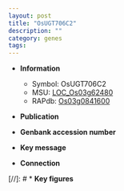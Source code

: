 ```yaml
---
layout: post
title: "OsUGT706C2"
description: ""
category: genes
tags: 
---
```


* **Information**  
    + Symbol: OsUGT706C2  
    + MSU: [LOC_Os03g62480](http://rice.uga.edu/cgi-bin/ORF_infopage.cgi?orf=LOC_Os03g62480)  
    + RAPdb: [Os03g0841600](http://rapdb.dna.affrc.go.jp/viewer/gbrowse_details/irgsp1?name=Os03g0841600)  

* **Publication**  

* **Genbank accession number**  

* **Key message**  

* **Connection**  

[//]: # * **Key figures**  


